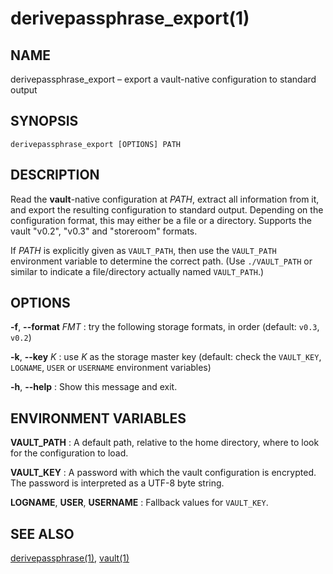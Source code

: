 # derivepassphrase\_export(1)

## NAME

derivepassphrase\_export – export a vault-native configuration to standard
output

## SYNOPSIS

````
derivepassphrase_export [OPTIONS] PATH
````

## DESCRIPTION

Read the <b>vault</b>-native configuration at <i>PATH</i>, extract all
information from it, and export the resulting configuration to standard
output. Depending on the configuration format, this may either be a file or
a directory.  Supports the vault "v0.2", "v0.3" and "storeroom" formats.

If <i>PATH</i> is explicitly given as `VAULT_PATH`, then use the
`VAULT_PATH` environment variable to determine the correct path. (Use
`./VAULT_PATH` or similar to indicate a file/directory actually named
`VAULT_PATH`.)

## OPTIONS

<b>-f</b>, <b>-</b><b>-format</b> <i>FMT</i>
:    try the following storage formats, in order (default: `v0.3`, `v0.2`)

<b>-k</b>, <b>-</b><b>-key</b> <i>K</i>
:    use <i>K</i> as the storage master key (default: check the `VAULT_KEY`,
     `LOGNAME`, `USER` or `USERNAME` environment variables)

<b>-h</b>, <b>-</b><b>-help</b>
:    Show this message and exit.

## ENVIRONMENT VARIABLES

<b>VAULT_PATH</b>
:   A default path, relative to the home directory, where to look for the
    configuration to load.

<b>VAULT\_KEY</b>
:   A password with which the vault configuration is encrypted.  The
    password is interpreted as a UTF-8 byte string.

<b>LOGNAME</b>, <b>USER</b>, <b>USERNAME</b>
:   Fallback values for `VAULT_KEY`.

## SEE ALSO

[derivepassphrase(1)](derivepassphrase.1.md),
[vault(1)](https://github.com/jcoglan/vault)
